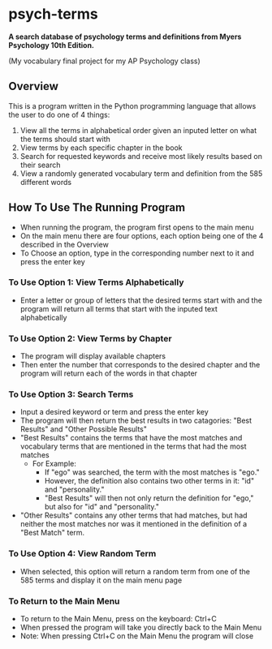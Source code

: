 # psych-terms
**A search database of psychology terms and definitions from Myers Psychology 10th Edition.**

(My vocabulary final project for my AP Psychology class)

## Overview
This is a program written in the Python programming language that allows the user to do one of 4 things:
1. View all the terms in alphabetical order given an inputed letter on what the terms should start with
2. View terms by each specific chapter in the book
3. Search for requested keywords and receive most likely results based on their search
4. View a randomly generated vocabulary term and definition from the 585 different words


## How To Use The Running Program
- When running the program, the program first opens to the main menu
- On the main menu there are four options, each option being one of the 4 described in the Overview
- To Choose an option, type in the corresponding number next to it and press the enter key

### To Use Option 1: View Terms Alphabetically
- Enter a letter or group of letters that the desired terms start with and the program will return all terms that start with the inputed text alphabetically

### To Use Option 2: View Terms by Chapter
- The program will display available chapters
- Then enter the number that corresponds to the desired chapter and the program will return each of the words in that chapter

### To Use Option 3: Search Terms
- Input a desired keyword or term and press the enter key
- The program will then return the best results in two catagories: "Best Results" and "Other Possible Results"
- "Best Results" contains the terms that have the most matches and vocabulary terms that are mentioned in the terms that had the most matches
  - For Example:
    - If "ego" was searched, the term with the most matches is "ego."
    - However, the definition also contains two other terms in it: "id" and "personality."
    - "Best Results" will then not only return the definition for "ego," but also for "id" and "personality."
- "Other Results" contains any other terms that had matches, but had neither the most matches nor was it mentioned in the definition of a "Best Match" term.

### To Use Option 4: View Random Term
- When selected, this option will return a random term from one of the 585 terms and display it on the main menu page

### To Return to the Main Menu
- To return to the Main Menu, press on the keyboard: Ctrl+C
- When pressed the program will take you directly back to the Main Menu
- Note: When pressing Ctrl+C on the Main Menu the program will close
